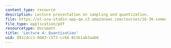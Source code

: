 ```yaml
---
content_type: resource
description: Lecture presentation on sampling and quantization.
file: https://ol-ocw-studio-app-qa.s3.amazonaws.com/courses/16-36-communication-systems-engineering-spring-2009/d91cdcc10683c573cc668c5b1ab3aab6_MIT16_36s09_lec04.pdf
file_type: application/pdf
resourcetype: Document
title: 'Lecture 4: Quantization'
uid: d91cdcc1-0683-c573-cc66-8c5b1ab3aab6
---
```

